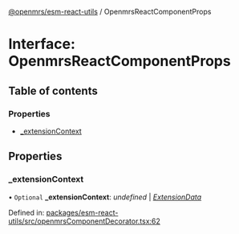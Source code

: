 [@openmrs/esm-react-utils](../API.md) / OpenmrsReactComponentProps

# Interface: OpenmrsReactComponentProps

## Table of contents

### Properties

- [\_extensionContext](openmrsreactcomponentprops.md#_extensioncontext)

## Properties

### \_extensionContext

• `Optional` **\_extensionContext**: *undefined* \| [*ExtensionData*](extensiondata.md)

Defined in: [packages/esm-react-utils/src/openmrsComponentDecorator.tsx:62](https://github.com/openmrs/openmrs-esm-core/blob/master/packages/esm-react-utils/src/openmrsComponentDecorator.tsx#L62)
